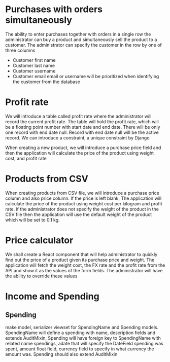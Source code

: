 # Purchases with orders simultaneously
The ability to enter purchases together with orders in a single row the administrator 
can buy a product and simultaneously sell the product to a customer. 
The administrator can specify the customer in the row by one of three columns 
- Customer first name 
- Customer last name 
- Customer username 
- Customer email 
email or username will be prioritized when identifying the customer from the database


# Profit rate
We will introduce a table called profit rate where 
the administrator will record the current profit rate. 
The table will hold the profit rate, which will be a floating point number with start date and end date. 
There will be only one record with end date null. 
Record with end date null will be the active record.
We can introduce a constraint, a unique constraint by Django

When creating a new product, we will introduce a purchase price field 
and then the application will calculate the price of the product using weight cost, and profit rate

# Products from CSV
When creating products from CSV file, we will introduce a purchase price column 
and also price column. 
If the price is left blank, The application will calculate the price of the product 
using weight cost per kilogram and profit rate.
if the administrator does not specify the weight of the product in the CSV file 
then the application will use the default weight of the product which will be set to 0.1 kg.

# Price calculator
We shall create a React component that will help administrator
to quickly find out the price of a product given its purchase price and weight.
The application will fetch the weight cost, the FX rate and the profit rate from the API 
and show it as the values of the form fields.
The administrator will have the ability to override these values

# Income and Spending

## Spending
make model, serializer viewset for SpendingName and Spending models. 
SpendingName will define a spending with name, 
description fields and extends AuditMixin, 
Spending will have foreign key to SpendingName 
with related name spendings, adate that will specify the DateField spending was spent, 
amount float field, currency field to specify in what currency the amount was. 
Spending should also extend AuditMixin
